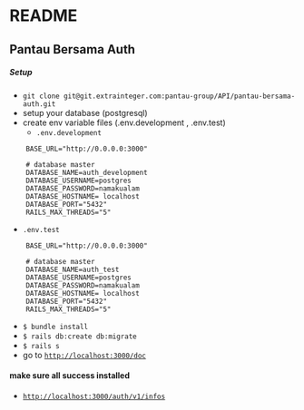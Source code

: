 # README
## Pantau Bersama Auth

##### Setup
- `git clone git@git.extrainteger.com:pantau-group/API/pantau-bersama-auth.git`
- setup your database (postgresql)
- create env variable files (.env.development , .env.test)
    - `.env.development`
```
    BASE_URL="http://0.0.0.0:3000"
    
    # database master
    DATABASE_NAME=auth_development
    DATABASE_USERNAME=postgres
    DATABASE_PASSWORD=namakualam
    DATABASE_HOSTNAME= localhost
    DATABASE_PORT="5432"
    RAILS_MAX_THREADS="5"
```

 - `.env.test` 
```
    BASE_URL="http://0.0.0.0:3000"
    
    # database master
    DATABASE_NAME=auth_test
    DATABASE_USERNAME=postgres
    DATABASE_PASSWORD=namakualam
    DATABASE_HOSTNAME= localhost
    DATABASE_PORT="5432"
    RAILS_MAX_THREADS="5"
```
   
- `$ bundle install`
- `$ rails db:create db:migrate`
- `$ rails s`
- go to [`http://localhost:3000/doc`](http://localhost:3000/doc)

#### make sure all success installed
- [`http://localhost:3000/auth/v1/infos`](http://localhost:3000/auth/v1/infos)
